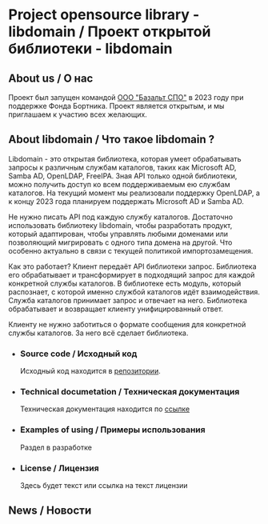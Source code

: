 # Project opensource library - libdomain / Проект открытой библиотеки - libdomain
## About us / О нас 
Проект был запущен командой [ООО "Базальт СПО"](https://www.basealt.ru/) в 2023 году при поддержке Фонда Бортника. Проект является открытым, и мы приглашаем к участию всех желающих. 
## About libdomain / Что такое libdomain ?
Libdomain - это открытая библиотека, которая умеет обрабатывать запросы к различным службам каталогов, таких как Microsoft AD, Samba AD, OpenLDAP, FreeIPA. 
Зная API только одной библиотеки, можно получить доступ ко всем поддерживаемым ею службам каталогов. На текущий момент мы реализовали поддержку OpenLDAP, а к концу 2023 года планируем поддержать Microsoft AD и Samba AD.

Не нужно писать API под каждую службу каталогов. Достаточно использовать библиотеку libdomain, чтобы разработать продукт, который адаптирован, чтобы управлять любыми доменами или позволяющий мигрировать с одного типа домена на другой. Что особенно актуально в связи с текущей политикой импортозамещения.

Как это работает? Клиент передаёт API библиотеки запрос. Библиотека его обрабатывает и трансформирует в подходящий запрос для каждой конкретной службы каталогов.
В библиотеке есть модуль, который распознает, с которой именно службой каталогов идёт взаимодействия. 
Служба каталогов принимает запрос и отвечает на него. Библиотека обрабатывает и возвращает клиенту унифицированный ответ.

Клиенту не нужно заботиться о формате сообщения для конкретной службы каталогов. За него всё сделает библиотека.
- ### Source code / Исходный код
  Исходный код находится в [репозитории](https://github.com/libdomain/libdomain).
- ### Technical documetation / Техническая документация
  Техническая документация находится по [ссылке](https://august-alt.github.io/libdomain/files.html)
- ### Examples of using / Примеры использования
  Раздел в разработке
- ### License / Лицензия
  Здесь будет текст или ссылка на текст лицензии
## News / Новости
